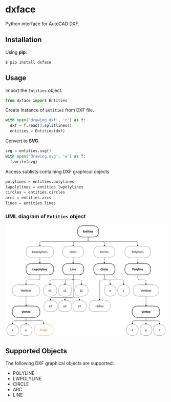 # dxface
Python interface for AutoCAD DXF.

## Installation
Using **pip**:
```console
$ pip install dxface
```

## Usage
Import the `Entities` object.

```python
from dxface import Entities
```

Create instance of `Entities` from DXF file.

```python
with open('drawing.dxf', 'r') as f:
  dxf = f.read().splitlines()
  entities = Entities(dxf)
```

Convert to **SVG**.

```python
svg = entities.svg()
with open('drawing.svg', 'w') as f:
  f.write(svg)
```

Access sublists containing DXF graphical objects

```python
polylines = entities.polylines
lwpolylines = entities.lwpolylines
circles = entities.circles
arcs = entities.arcs
lines = entities.lines
```

### UML diagram of `Entities` object

![Entities](https://github.com/dhruvnps/dxface/blob/master/images/uml.png?raw=true)

## Supported Objects

The following DXF graphical objects are supported:

- POLYLINE
- LWPOLYLINE
- CIRCLE
- ARC
- LINE
